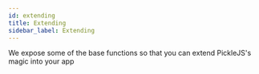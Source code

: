 ```yaml
---
id: extending
title: Extending
sidebar_label: Extending
---
```


We expose some of the base functions so that you can extend PickleJS's magic into your app
